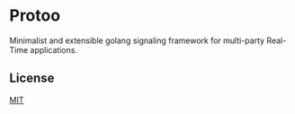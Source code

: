 # Protoo
Minimalist and extensible golang signaling framework for multi-party Real-Time applications.

## License

[MIT](./LICENSE)

